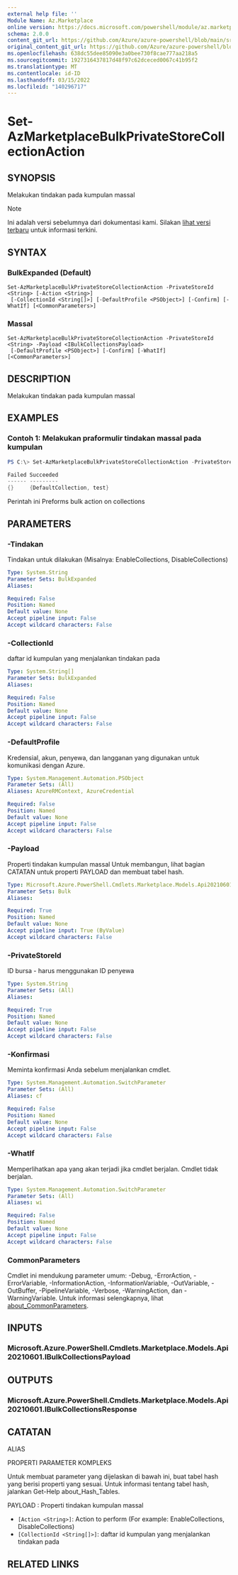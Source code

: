 ```yaml
---
external help file: ''
Module Name: Az.Marketplace
online version: https://docs.microsoft.com/powershell/module/az.marketplace/set-azmarketplacebulkprivatestorecollectionaction
schema: 2.0.0
content_git_url: https://github.com/Azure/azure-powershell/blob/main/src/Marketplace/Marketplace/help/Set-AzMarketplaceBulkPrivateStoreCollectionAction.md
original_content_git_url: https://github.com/Azure/azure-powershell/blob/main/src/Marketplace/Marketplace/help/Set-AzMarketplaceBulkPrivateStoreCollectionAction.md
ms.openlocfilehash: 638dc55dee85090e3a0bee730f8cae777aa218a5
ms.sourcegitcommit: 1927316437817d48f97c62dceced0067c41b95f2
ms.translationtype: MT
ms.contentlocale: id-ID
ms.lasthandoff: 03/15/2022
ms.locfileid: "140296717"
---
```

# Set-AzMarketplaceBulkPrivateStoreCollectionAction

## SYNOPSIS
Melakukan tindakan pada kumpulan massal

> [!NOTE]
>Ini adalah versi sebelumnya dari dokumentasi kami. Silakan [lihat versi terbaru](/powershell/module/az.marketplace/set-azmarketplacebulkprivatestorecollectionaction) untuk informasi terkini.

## SYNTAX

### BulkExpanded (Default)
```
Set-AzMarketplaceBulkPrivateStoreCollectionAction -PrivateStoreId <String> [-Action <String>]
 [-CollectionId <String[]>] [-DefaultProfile <PSObject>] [-Confirm] [-WhatIf] [<CommonParameters>]
```

### Massal
```
Set-AzMarketplaceBulkPrivateStoreCollectionAction -PrivateStoreId <String> -Payload <IBulkCollectionsPayload>
 [-DefaultProfile <PSObject>] [-Confirm] [-WhatIf] [<CommonParameters>]
```

## DESCRIPTION
Melakukan tindakan pada kumpulan massal

## EXAMPLES

### Contoh 1: Melakukan praformulir tindakan massal pada kumpulan 
```powershell
PS C:\> Set-AzMarketplaceBulkPrivateStoreCollectionAction -PrivateStoreId 3ac32d8c-e888-4dc6-b4ff-be4d755af13a -Payload @{Action = "EnableCollections"; CollectionId = "3ac32d8c-e888-4dc6-b4ff-be4d755af13a", "fdb889a1-cf3e-49f0-95b8-2bb012fa01f1" }

Failed Succeeded
------ ---------
{}     {DefaultCollection, test}
```

Perintah ini Preforms bulk action on collections

## PARAMETERS

### -Tindakan
Tindakan untuk dilakukan (Misalnya: EnableCollections, DisableCollections)

```yaml
Type: System.String
Parameter Sets: BulkExpanded
Aliases:

Required: False
Position: Named
Default value: None
Accept pipeline input: False
Accept wildcard characters: False
```

### -CollectionId
daftar id kumpulan yang menjalankan tindakan pada

```yaml
Type: System.String[]
Parameter Sets: BulkExpanded
Aliases:

Required: False
Position: Named
Default value: None
Accept pipeline input: False
Accept wildcard characters: False
```

### -DefaultProfile
Kredensial, akun, penyewa, dan langganan yang digunakan untuk komunikasi dengan Azure.

```yaml
Type: System.Management.Automation.PSObject
Parameter Sets: (All)
Aliases: AzureRMContext, AzureCredential

Required: False
Position: Named
Default value: None
Accept pipeline input: False
Accept wildcard characters: False
```

### -Payload
Properti tindakan kumpulan massal Untuk membangun, lihat bagian CATATAN untuk properti PAYLOAD dan membuat tabel hash.

```yaml
Type: Microsoft.Azure.PowerShell.Cmdlets.Marketplace.Models.Api20210601.IBulkCollectionsPayload
Parameter Sets: Bulk
Aliases:

Required: True
Position: Named
Default value: None
Accept pipeline input: True (ByValue)
Accept wildcard characters: False
```

### -PrivateStoreId
ID bursa - harus menggunakan ID penyewa

```yaml
Type: System.String
Parameter Sets: (All)
Aliases:

Required: True
Position: Named
Default value: None
Accept pipeline input: False
Accept wildcard characters: False
```

### -Konfirmasi
Meminta konfirmasi Anda sebelum menjalankan cmdlet.

```yaml
Type: System.Management.Automation.SwitchParameter
Parameter Sets: (All)
Aliases: cf

Required: False
Position: Named
Default value: None
Accept pipeline input: False
Accept wildcard characters: False
```

### -WhatIf
Memperlihatkan apa yang akan terjadi jika cmdlet berjalan.
Cmdlet tidak berjalan.

```yaml
Type: System.Management.Automation.SwitchParameter
Parameter Sets: (All)
Aliases: wi

Required: False
Position: Named
Default value: None
Accept pipeline input: False
Accept wildcard characters: False
```

### CommonParameters
Cmdlet ini mendukung parameter umum: -Debug, -ErrorAction, -ErrorVariable, -InformationAction, -InformationVariable, -OutVariable, -OutBuffer, -PipelineVariable, -Verbose, -WarningAction, dan -WarningVariable. Untuk informasi selengkapnya, lihat [about_CommonParameters](http://go.microsoft.com/fwlink/?LinkID=113216).

## INPUTS

### Microsoft.Azure.PowerShell.Cmdlets.Marketplace.Models.Api20210601.IBulkCollectionsPayload

## OUTPUTS

### Microsoft.Azure.PowerShell.Cmdlets.Marketplace.Models.Api20210601.IBulkCollectionsResponse

## CATATAN

ALIAS

PROPERTI PARAMETER KOMPLEKS

Untuk membuat parameter yang dijelaskan di bawah ini, buat tabel hash yang berisi properti yang sesuai. Untuk informasi tentang tabel hash, jalankan Get-Help about_Hash_Tables.


PAYLOAD <IBulkCollectionsPayload>: Properti tindakan kumpulan massal
  - `[Action <String>]`: Action to perform (For example: EnableCollections, DisableCollections)
  - `[CollectionId <String[]>]`: daftar id kumpulan yang menjalankan tindakan pada

## RELATED LINKS

